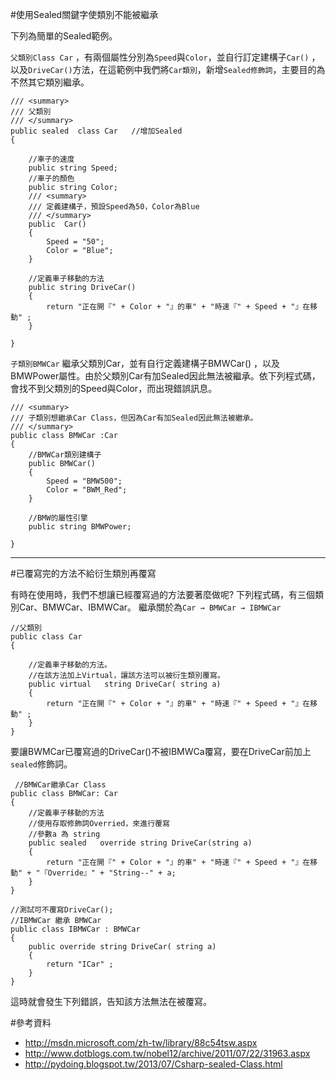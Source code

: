 
#使用Sealed關鍵字使類別不能被繼承

下列為簡單的Sealed範例。


`父類別Class Car` ，有兩個屬性分別為`Speed`與`Color`，並自行訂定建構子`Car()` ，以及`DriveCar()`方法，在這範例中我們將`Car類別`，新增`Sealed修飾詞`，主要目的為不然其它類別繼承。

	/// <summary>
    /// 父類別
    /// </summary>
    public sealed  class Car   //增加Sealed
    {

        //車子的速度
        public string Speed;
        //車子的顏色
        public string Color;  
        /// <summary>
        /// 定義建構子，預設Speed為50，Color為Blue
        /// </summary>
        public  Car()
        {
            Speed = "50";
            Color = "Blue";
        }

        //定義車子移動的方法
        public string DriveCar()
        {
            return "正在開『" + Color + "』的車" + "時速『" + Speed + "』在移動" ;
        }

    }

   

`子類別BMWCar` 繼承父類別Car，並有自行定義建構子BMWCar() ，以及BMWPower屬性。由於父類別Car有加Sealed因此無法被繼承。依下列程式碼，會找不到父類別的Speed與Color，而出現錯誤訊息。

    /// <summary>
    /// 子類別想繼承Car Class，但因為Car有加Sealed因此無法被繼承。
    /// </summary>
    public class BMWCar :Car   
    {
        //BMWCar類別建構子
        public BMWCar()
        {
            Speed = "BMW500";
            Color = "BWM_Red";
        }

        //BMW的屬性引擎
        public string BMWPower;

    }



---

#已覆寫完的方法不給衍生類別再覆寫

有時在使用時，我們不想讓已經覆寫過的方法要著麼做呢?
下列程式碼，有三個類別Car、BMWCar、IBMWCar。
繼承關於為`Car → BMWCar → IBMWCar`

    
    //父類別
    public class Car
    {

        //定義車子移動的方法。
        //在該方法加上Virtual，讓該方法可以被衍生類別覆寫。
        public virtual   string DriveCar( string a)
        {
            return "正在開『" + Color + "』的車" + "時速『" + Speed + "』在移動" ;
        }
    }

要讓BWMCar已覆寫過的DriveCar()不被IBMWCa覆寫，要在DriveCar前加上`sealed`修飾詞。

	 //BMWCar繼承Car Class
	public class BMWCar: Car
    {
        //定義車子移動的方法
        //使用存取修飾詞Overried，來進行覆寫
        //參數a 為 string
        public sealed   override string DriveCar(string a)
        {
            return "正在開『" + Color + "』的車" + "時速『" + Speed + "』在移動" + "『Override』" + "String--" + a;
        }
	}

	//測試可不覆寫DriveCar();
	//IBMWCar 繼承 BMWCar
	public class IBMWCar : BMWCar
    {
        public override string DriveCar( string a)
        {
            return "ICar" ;
        }
    }

這時就會發生下列錯誤，告知該方法無法在被覆寫。



#參考資料

* http://msdn.microsoft.com/zh-tw/library/88c54tsw.aspx
* http://www.dotblogs.com.tw/nobel12/archive/2011/07/22/31963.aspx
* http://pydoing.blogspot.tw/2013/07/Csharp-sealed-Class.html
